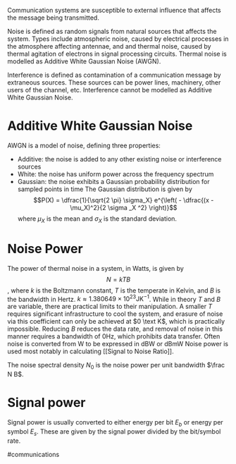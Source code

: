 Communication systems are susceptible to external influence that affects the message being transmitted.

Noise is defined as random signals from natural sources that affects the system. Types include atmospheric noise, caused by electrical processes in the atmosphere affecting antennae, and and thermal noise, caused by thermal agitation of electrons in signal processing circuits. Thermal noise is modelled as Additive White Gaussian Noise (AWGN).

Interference is defined as contamination of a communication message by extraneous sources. These sources can be power lines, machinery, other users of the channel, etc. Interference cannot be modelled as Additive White Gaussian Noise. 

# Additive White Gaussian Noise
AWGN is a model of noise, defining three properties:
- Additive: the noise is added to any other existing noise or interference sources
- White: the noise has uniform power across the frequency spectrum
- Gaussian: the noise exhibits a Gaussian probability distribution for sampled points in time
The Gaussian distribution is given by $$P(X) = \dfrac{1}{\sqrt{2 \pi} \sigma_X} e^{\left( - \dfrac{(x - \mu_X)^2}{2 \sigma _X ^2} \right)}$$where $\mu_X$ is the mean and $\sigma_X$ is the standard deviation.
# Noise Power
The power of thermal noise in a system, in Watts, is given by $$N = kTB$$, where $k$ is the Boltzmann constant, $T$ is the temperate in Kelvin, and $B$ is the bandwidth in Hertz. $k \approx 1.380649×10^{23} \text{JK}^{-1}$. 
While in theory $T$ and $B$ are variable, there are practical limits to their manipulation. A smaller $T$ requires significant infrastructure to cool the system, and erasure of noise via this coefficient can only be achieved at $0 \text K$, which is practically impossible. Reducing $B$ reduces the data rate, and removal of noise in this manner requires a bandwidth of $0 \text{Hz}$, which prohibits data transfer.
Often noise is converted from $\text{W}$ to be expressed in $\text {dBW}$ or $\text{dBmW}$
Noise power is used most notably in calculating [[Signal to Noise Ratio]]. 

The noise spectral density $N_0$ is the noise power per unit bandwidth $\frac N B$.
# Signal power
Signal power is usually converted to either energy per bit $E_b$ or energy per symbol $E_s$. These are given by the signal power divided by the bit/symbol rate.

#communications